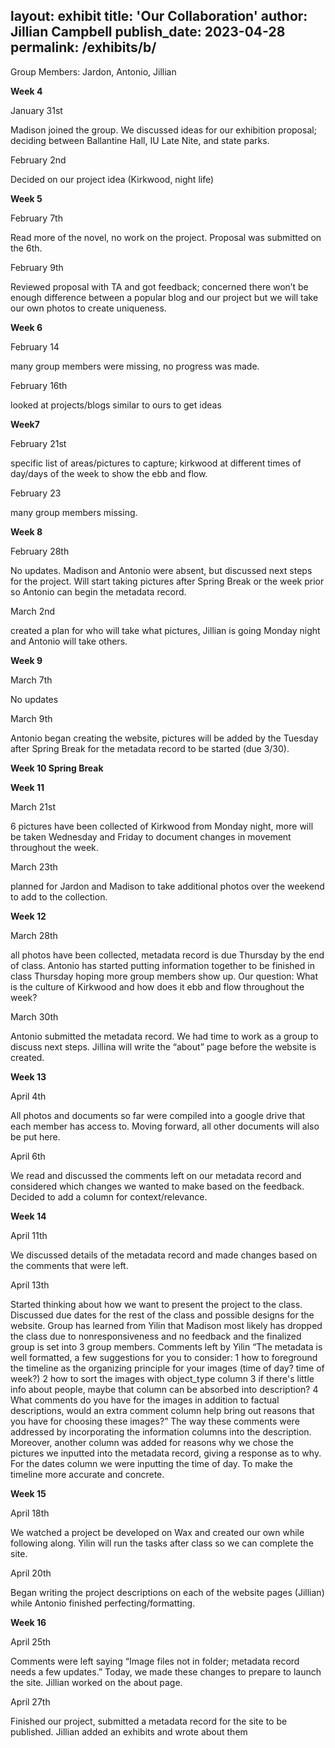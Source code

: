 layout: exhibit
title: 'Our Collaboration'
author: Jillian Campbell
publish_date: 2023-04-28
permalink: /exhibits/b/
---

Group Members: Jardon, Antonio, Jillian

**Week 4**

January 31st

Madison joined the group. We discussed ideas for our exhibition proposal; deciding between Ballantine Hall, IU Late Nite, and state parks. 

February 2nd

Decided on our project idea (Kirkwood, night life)


**Week 5** 

February 7th

Read more of the novel, no work on the project. Proposal was submitted on the 6th.

February 9th

Reviewed proposal with TA and got feedback; concerned there won’t be enough difference between a popular blog and our project but we will take our own photos to create uniqueness. 


**Week 6** 

February 14

many group members were missing, no progress was made.

February 16th 

looked at projects/blogs similar to ours to get ideas


**Week7** 

February 21st

specific list of areas/pictures to capture; kirkwood at different times of day/days of the week to show the ebb and flow. 

February 23

many group members missing.
                                   
**Week 8** 

February 28th

No updates. Madison and Antonio were absent, but discussed next steps for the project. Will start taking pictures after Spring Break or the week prior so Antonio can begin the metadata record.

March 2nd

created a plan for who will take what pictures, Jillian is going Monday night and Antonio will take others. 


**Week 9** 

March 7th

No updates

March 9th

Antonio began creating the website, pictures will be added by the Tuesday after Spring Break for the metadata record to be started (due 3/30).

**Week 10 Spring Break**

**Week 11**

March 21st

6 pictures have been collected of Kirkwood from Monday night, more will be taken Wednesday and Friday to document changes in movement throughout the week.          

March 23th

planned for Jardon and Madison to take additional photos over the weekend to add to the collection.                                   

**Week 12** 

March 28th

all photos have been collected, metadata record is due Thursday by the end of class. Antonio has started putting information together to be finished in class Thursday hoping more group members show up. Our question: What is the culture of Kirkwood and how does it ebb and flow throughout the week?                                

March 30th

Antonio submitted the metadata record. We had time to work as a group to discuss next steps. Jillina will write the “about” page before the website is created. 

**Week 13**

April 4th 
 
All photos and documents so far were compiled into a google drive that each member has access to. Moving forward, all other documents will also be put here. 

April 6th

We read and discussed the comments left on our metadata record and considered which changes we wanted to make based on the feedback. Decided to add a column for context/relevance. 


**Week 14** 

April 11th

We discussed details of the metadata record and made changes based on the comments that were left. 

April 13th

Started thinking about how we want to present the project to the class. Discussed due dates for the rest of the class and possible designs for the website. Group has learned from Yilin that Madison most likely has dropped the class due to nonresponsiveness and no feedback and the finalized group is set into 3 group members. 
Comments left by Yilin “The metadata is well formatted, a few suggestions for you to consider: 1 how to foreground the timeline as the organizing principle for your images (time of day? time of week?) 2 how to sort the images with object_type column 3 if there's little info about people, maybe that column can be absorbed into description? 4 What comments do you have for the images in addition to factual descriptions, would an extra comment column help bring out reasons that you have for choosing these images?” 
The way these comments were addressed by incorporating the information columns into the description. Moreover, another column was added for reasons why we chose the pictures we inputted into the metadata record, giving a response as to why. For the dates column we were inputting the time of day. To make the timeline more accurate and concrete. 


**Week 15**

April 18th

We watched a project be developed on Wax and created our own while following along. Yilin will run the tasks after class so we can complete the site. 

April 20th

Began writing the project descriptions on each of the website pages (Jillian) while Antonio finished perfecting/formatting. 

**Week 16** 

April 25th

Comments were left saying “Image files not in folder; metadata record needs a few updates.” Today, we made these changes to prepare to launch the site. Jillian worked on the about page. 

April 27th 

Finished our project, submitted a metadata record for the site to be published. Jillian added an exhibits and wrote about them



